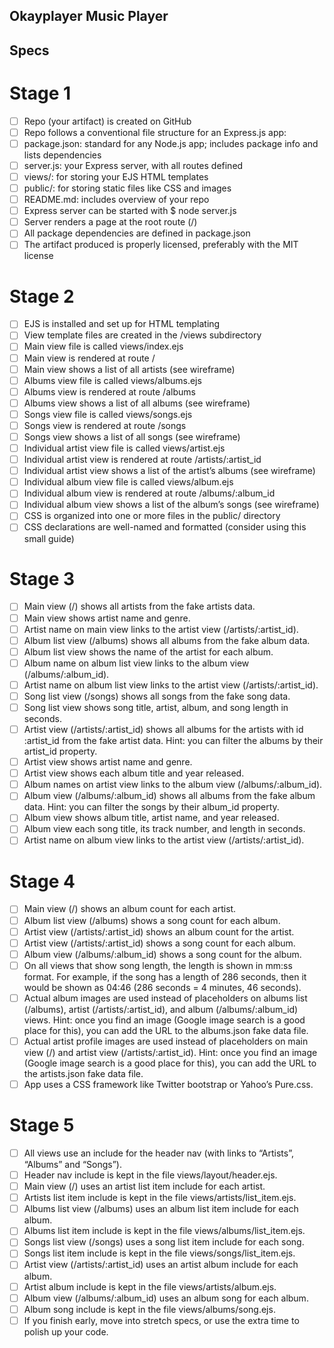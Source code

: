 ## Okayplayer Music Player
## Specs

# Stage 1

* [ ] Repo (your artifact) is created on GitHub
* [ ] Repo follows a conventional file structure for an Express.js app:
* [ ] package.json: standard for any Node.js app; includes package info and lists dependencies
* [ ] server.js: your Express server, with all routes defined
* [ ] views/: for storing your EJS HTML templates
* [ ] public/: for storing static files like CSS and images
* [ ] README.md: includes overview of your repo
* [ ] Express server can be started with $ node server.js
* [ ] Server renders a page at the root route (/)
* [ ] All package dependencies are defined in package.json
* [ ] The artifact produced is properly licensed, preferably with the MIT license

# Stage 2

* [ ] EJS is installed and set up for HTML templating
* [ ] View template files are created in the /views subdirectory
* [ ] Main view file is called views/index.ejs
* [ ] Main view is rendered at route /
* [ ] Main view shows a list of all artists (see wireframe)
* [ ] Albums view file is called views/albums.ejs
* [ ] Albums view is rendered at route /albums
* [ ] Albums view shows a list of all albums (see wireframe)
* [ ] Songs view file is called views/songs.ejs
* [ ] Songs view is rendered at route /songs
* [ ] Songs view shows a list of all songs (see wireframe)
* [ ] Individual artist view file is called views/artist.ejs
* [ ] Individual artist view is rendered at route /artists/:artist_id
* [ ] Individual artist view shows a list of the artist’s albums (see wireframe)
* [ ] Individual album view file is called views/album.ejs
* [ ] Individual album view is rendered at route /albums/:album_id
* [ ] Individual album view shows a list of the album’s songs (see wireframe)
* [ ] CSS is organized into one or more files in the public/ directory
* [ ] CSS declarations are well-named and formatted (consider using this small guide)

# Stage 3

* [ ] Main view (/) shows all artists from the fake artists data.
* [ ] Main view shows artist name and genre.
* [ ] Artist name on main view links to the artist view (/artists/:artist_id).
* [ ] Album list view (/albums) shows all albums from the fake album data.
* [ ] Album list view shows the name of the artist for each album.
* [ ] Album name on album list view links to the album view (/albums/:album_id).
* [ ] Artist name on album list view links to the artist view (/artists/:artist_id).
* [ ] Song list view (/songs) shows all songs from the fake song data.
* [ ] Song list view shows song title, artist, album, and song length in seconds.
* [ ] Artist view (/artists/:artist_id) shows all albums for the artists with id :artist_id from the fake artist data. Hint: you can filter the albums by their artist_id property.
* [ ] Artist view shows artist name and genre.
* [ ] Artist view shows each album title and year released.
* [ ] Album names on artist view links to the album view (/albums/:album_id).
* [ ] Album view (/albums/:album_id) shows all albums from the fake album data. Hint: you can filter the songs by their album_id property.
* [ ] Album view shows album title, artist name, and year released.
* [ ] Album view each song title, its track number, and length in seconds.
* [ ] Artist name on album view links to the artist view (/artists/:artist_id).

# Stage 4

* [ ] Main view (/) shows an album count for each artist.
* [ ] Album list view (/albums) shows a song count for each album.
* [ ] Artist view (/artists/:artist_id) shows an album count for the artist.
* [ ] Artist view (/artists/:artist_id) shows a song count for each album.
* [ ] Album view (/albums/:album_id) shows a song count for the album.
* [ ] On all views that show song length, the length is shown in mm:ss format. For example, if the song has a length of 286 seconds, then it would be shown as 04:46 (286 seconds = 4 minutes, 46 seconds).
* [ ] Actual album images are used instead of placeholders on albums list (/albums), artist (/artists/:artist_id), and album (/albums/:album_id) views. Hint: once you find an image (Google image search is a good place for this), you can add the URL to the albums.json fake data file.
* [ ] Actual artist profile images are used instead of placeholders on main view (/) and artist view (/artists/:artist_id). Hint: once you find an image (Google image search is a good place for this), you can add the URL to the artists.json fake data file.
* [ ] App uses a CSS framework like Twitter bootstrap or Yahoo’s Pure.css.

# Stage 5

* [ ] All views use an include for the header nav (with links to “Artists”, “Albums” and “Songs”).
* [ ] Header nav include is kept in the file views/layout/header.ejs.
* [ ] Main view (/) uses an artist list item include for each artist.
* [ ] Artists list item include is kept in the file views/artists/list_item.ejs.
* [ ] Albums list view (/albums) uses an album list item include for each album.
* [ ] Albums list item include is kept in the file views/albums/list_item.ejs.
* [ ] Songs list view (/songs) uses a song list item include for each song.
* [ ] Songs list item include is kept in the file views/songs/list_item.ejs.
* [ ] Artist view (/artists/:artist_id) uses an artist album include for each album.
* [ ] Artist album include is kept in the file views/artists/album.ejs.
* [ ] Album view (/albums/:album_id) uses an album song for each album.
* [ ] Album song include is kept in the file views/albums/song.ejs.
* [ ] If you finish early, move into stretch specs, or use the extra time to polish up your code.
